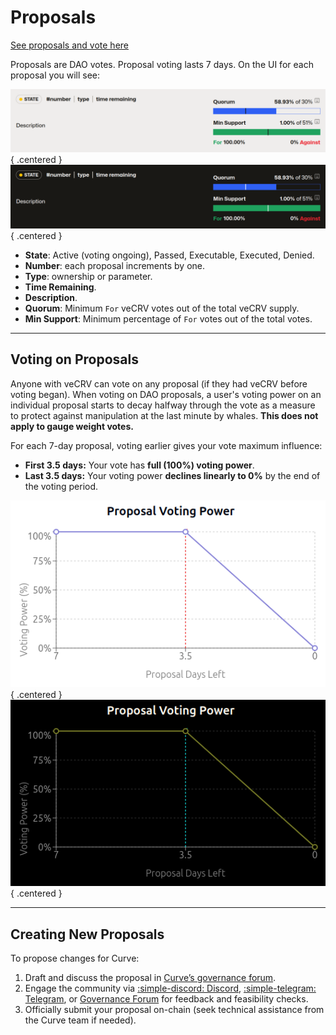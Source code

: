 <h1>Proposals</h1>

[See proposals and vote here](https://curve.fi/dao/ethereum/proposals/)

Proposals are DAO votes.  Proposal voting lasts 7 days.  On the UI for each proposal you will see:

![Proposal Example](../images/gov/voting-proposal-example-light.png#only-light){ .centered }
![Proposal Example](../images/gov/voting-proposal-example-dark.png#only-dark){ .centered }

- **State**: Active (voting ongoing), Passed, Executable, Executed, Denied.
- **Number**: each proposal increments by one. 
- **Type**: ownership or parameter.
- **Time Remaining**.
- **Description**.
- **Quorum**: Minimum `For` veCRV votes out of the total veCRV supply.
- **Min Support**: Minimum percentage of `For` votes out of the total votes.

---

## **Voting on Proposals**

Anyone with veCRV can vote on any proposal (if they had veCRV before voting began).  When voting on DAO proposals, a user's voting power on an individual proposal starts to decay halfway through the vote as a measure to protect against manipulation at the last minute by whales. **This does not apply to gauge weight votes.**

For each 7-day proposal, voting earlier gives your vote maximum influence:

* **First 3.5 days:** Your vote has **full (100%) voting power**.
* **Last 3.5 days:** Your voting power **declines linearly to 0%** by the end of the voting period.

![Proposal Voting Power Decay](../images/gov/voting-power-light.png#only-light){ .centered }
![Proposal Voting Power Decay](../images/gov/voting-power-dark.png#only-dark){ .centered }

---

## **Creating New Proposals**

To propose changes for Curve:

1. Draft and discuss the proposal in [Curve’s governance forum](https://gov.curve.fi/).
2. Engage the community via [:simple-discord: Discord](https://discord.gg/twUngQYz85), [:simple-telegram: Telegram](https://t.me/curvefi), or [Governance Forum](https://gov.curve.fi/) for feedback and feasibility checks.
3. Officially submit your proposal on-chain (seek technical assistance from the Curve team if needed).